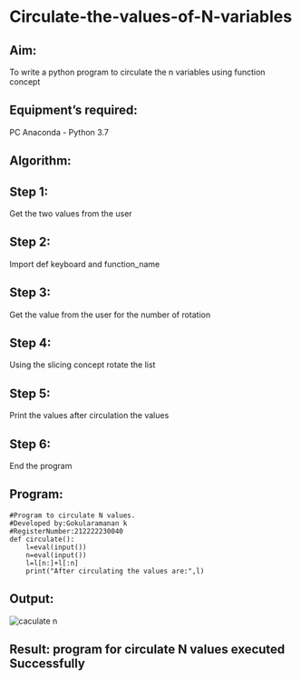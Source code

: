 # Circulate-the-values-of-N-variables
## Aim:
To write a python program to circulate the n variables using function concept
## Equipment’s required:
PC
Anaconda - Python 3.7
## Algorithm: 
## Step 1:
Get the two values from the user
## Step 2:
Import def keyboard and function_name
## Step 3:
Get the value from the user for the number of rotation
## Step 4:
Using the slicing concept rotate the list

## Step 5:
Print the values after circulation the values
## Step 6: 
End the program
## Program:
```
#Program to circulate N values.
#Developed by:Gokularamanan k 
#RegisterNumber:212222230040
def circulate():
    l=eval(input())
    n=eval(input())
    l=l[n:]+l[:n]
    print("After circulating the values are:",l)
```    

## Output:
![caculate n](https://user-images.githubusercontent.com/119518996/226165400-ad747f6c-909f-4cd3-ac17-ddad5aeff7c8.png)


## Result: program for circulate N values executed Successfully
